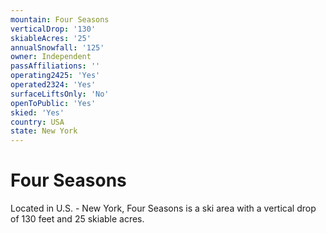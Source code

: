 ```yaml
---
mountain: Four Seasons
verticalDrop: '130'
skiableAcres: '25'
annualSnowfall: '125'
owner: Independent
passAffiliations: ''
operating2425: 'Yes'
operated2324: 'Yes'
surfaceLiftsOnly: 'No'
openToPublic: 'Yes'
skied: 'Yes'
country: USA
state: New York
---
```


# Four Seasons

Located in U.S. - New York, Four Seasons is a ski area with a vertical drop of 130 feet and 25 skiable acres.
